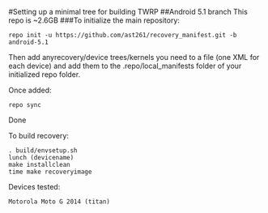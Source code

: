 #Setting up a minimal tree for building TWRP
##Android 5.1 branch
This repo is ~2.6GB
###To initialize the main repository:

````
repo init -u https://github.com/ast261/recovery_manifest.git -b android-5.1
````
Then add anyrecovery/device trees/kernels you need to a file (one XML for each device) and add them to the .repo/local_manifests folder of your initialized repo folder.

Once added:
````
repo sync
````
Done

To build recovery:
````
. build/envsetup.sh
lunch (devicename)
make installclean
time make recoveryimage
````


Devices tested:

````
Motorola Moto G 2014 (titan)
````
